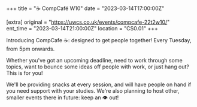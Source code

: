 +++
title = "☕ CompCafé W10"
date = "2023-03-14T17:00:00Z"

[extra]
original = "https://uwcs.co.uk/events/compcafe-22t2w10/"    
ent_time = "2023-03-14T21:00:00Z"
location = "CS0.01"
+++

Introducing CompCafe ☕: designed to get people together! Every Tuesday, from 5pm onwards.

Whether you've got an upcoming deadline, need to work through some topics, want to bounce some ideas off people with work, or just hang out? This is for you!

We'll be providing snacks at every session, and will have people on hand if you need support with your studies. We're also planning to host other, smaller events there in future: keep an 👁️ out!
